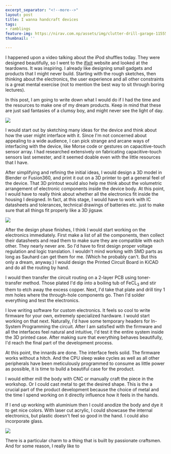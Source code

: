 ```yaml
---
excerpt_separator: "<!--more-->"
layout: post
title: I wanna handcraft devices
tags:
- ramblings
feature-img: https://nirav.com.np/assets/img/clutter-drill-garage-115558.jpg
thumbnail: ''

---
```

I happened upon a video talking about the iPod shuffles today. They were designed beautifully, so I went to the [ifixit](https://www.ifixit.com/Teardown/iPod+shuffle+3rd+Generation+Teardown/673) website and looked at the teardowns. It was inspiring. I already like designing small gadgets and products that I might never build. Starting with the rough sketches, then thinking about the electronics, the user experience and all other constraints is a great mental exercise (not to mention the best way to sit through boring lectures).

In this post, I am going to write down what I would do if I had the time and the resources to make one of my dream products. Keep in mind that these are just sad fantasies of a clumsy boy, and might never see the light of day.

![](https://nirav.com.np/assets/img/EamggrwEhwoBS16W.full.jpg)

I would start out by sketching many ideas for the device and think about how the user might interface with it. Since I'm not concerned about appealing to a wide audience, I can pick strange and arcane ways of interfacing with the device, like Morse code or gestures on capacitive-touch sensor array. I had researched extensively on fabricating capacitive-touch sensors last semester, and it seemed doable even with the little resources that I have.

After simplifying and refining the initial ideas, I would design a 3D model in Blender or Fusion360, and print it out on a 3D printer to get a general feel of the device. That 3D printout would also help me think about the volumetric arrangement of electronic components inside the device body. At this point, I would have to really think about whether all the electronics fit inside the housing I designed. In fact, at this stage, I would have to work with IC datasheets and tolerances, technical drawings of batteries etc. just to make sure that all things fit properly like a 3D jigsaw.

![](https://nirav.com.np/assets/img/ipodsh3.jpg)

After the design phase finishes, I think I would start working on the electronics immediately. First make a list of all the components, then collect their datasheets and read them to make sure they are compatible with each other. They nearly never are. So I'd have to first design proper voltage regulation and logic translation. I wouldn't mind working with SMD parts as long as Sauhard can get them for me. (Which he probably can't. But this only a dream, anyway.) I would design the Printed Circuit Board in KiCAD and do all the routing by hand. 

I would then transfer the circuit routing on a 2-layer PCB using toner-transfer method. Those plated I'd dip into a boiling tub of FeCL<sub>3</sub> and stir them to etch away the excess copper. Next, I'd take that plate and drill tiny 1 mm holes where the through-hole components go. Then I'd solder everything and test the electronics.

I love writing software for custom electronics. It feels so cool to write firmware for your own, extremely specialized hardware. I would start working on that next. Naturally, I'd have some temporary headers for  In-System Programming the circuit. After I am satisfied with the firmware and all the interfaces feel natural and intuitive, I'd test it the entire system inside the 3D printed case. After making sure that everything behaves beautifully, I'd reach the final part of the development process.

At this point, the innards are done. The interface feels solid. The firmware works without a hitch. And the CPU sleep wake cycles as well as all other peripherals have been meticulously programmed to consume as little power as possible, it is time to build a beautiful case for the product. 

I would either mill the body with CNC or manually craft the piece in the workshop. Or I could cast metal to get the desired shape. This is the a crucial part of the product development because the choice of metal and the time I spend working on it directly influence how it feels in the hands. 

If I end up working with aluminium then I could anodize the body and dye it to get nice colors. With laser cut acrylic, I could showcase the internal electronics, but plastic doesn't feel so good in the hand. I could also incorporate glass.

![](https://nirav.com.np/assets/img/tech_1.jpg)

There is a particular charm to a thing that is built by passionate craftsmen. And for some reason, I really like to 